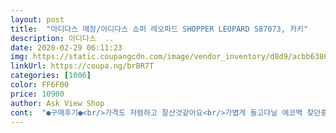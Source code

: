 ```yaml
---
layout: post 
title:  "아디다스 매장/아디다스 쇼퍼 레오파드 SHOPPER LEOPARD S87073, 카키" 
description: 아디다스  ..
date: 2020-02-29 06:11:23 
img: https://static.coupangcdn.com/image/vendor_inventory/d8d9/acbb6386753bb03ff81eb4965be2104ffc2c7fcf7f50403af447cc9e753c.jpg 
linkUrl: https://coupa.ng/brBR7T 
categories: [1006] 
color: FF6F00 
price: 10900 
author: Ask View Shop 
cont:  "●구매후기●<br/>가격도 저렴하고 잘산것같아요<br/>가볍게 들고다닐 에코백 찾던중 구매했어요<br/>걍... <br/> 얇고... <br/>암튼별로.<br/>.<br/><br/>디자인도 예쁘고 어깨도 맬수있어서 맘에들어요<br/>좋아<br/>" 
---
```

